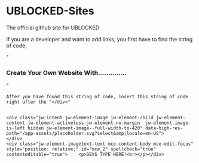 # UBLOCKED-Sites
The official github site for UBLOCKED

If you are a developer and want to add links, you first have to find the string of code;

"<div class="wrapper">
    <div class="content-wrap">
        <section>
            <div data-section-name="content" class="jw-section jw-section-content">
                <div id="jw-element-208854603" data-jw-element-id="208854603" class="jw-tree-node jw-element jw-container jw-tree-container jw-node-is-first-child jw-node-is-last-child">
    <div id="jw-element-216473598" data-jw-element-id="216473598" class="jw-tree-node jw-element jw-image-text jw-node-is-first-child jw-node-is-last-child">
    <div class="jw-element-imagetext-text">
    </div>
</div></div>    <div class="jw-element-ads-is-bottom jw-element-ads js-ads jw-element-ads-WebsiteRenderingSignup jw-element-ads--accent jw-element-ads--logo"><div class="jw-comment"><h3>Create Your Own Website With..............
</a></h3></div></div></div>
        </section>
        <aside>
                    </aside>
    </div>"
    
    After you have found this string of code, insert this string of code right after the "</div>"
    
    
    <div class="jw-intent jw-element-image jw-element-child jw-element-content jw-element-activeless jw-element-no-margin  jw-element-image-is-left hidden jw-element-image--full-width-to-420" data-high-res-path="/app-assets/placeholder.svg?select&amp;locale=en-US">
    </div>
    <div class="jw-element-imagetext-text mce-content-body mce-edit-focus" style="position: relative;" id="mce_2" spellcheck="true" contenteditable="true">    <p>DEVS TYPE HERE!<br></p></div>
    
    
